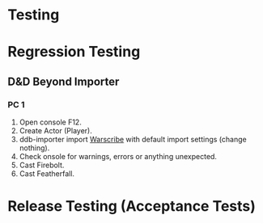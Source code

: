 # Testing

# Regression Testing


## D&D Beyond Importer

### PC 1

1. Open console F12.
1. Create Actor (Player).
1. ddb-importer import [Warscribe](https://www.dndbeyond.com/characters/85438775) with default import settings (change nothing).
1. Check onsole for warnings, errors or anything unexpected.
1. Cast Firebolt.
1. Cast Featherfall.


# Release Testing (Acceptance Tests)